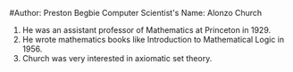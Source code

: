 #Author: Preston Begbie
Computer Scientist's Name: Alonzo Church

1. He was an assistant professor of Mathematics at Princeton in 1929.
2. He wrote mathematics books like Introduction to Mathematical Logic in 1956.
3. Church was very interested in axiomatic set theory.
